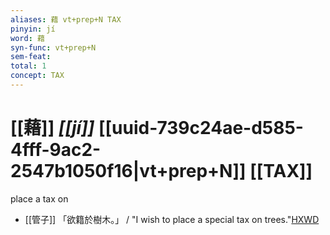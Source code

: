 ```yaml
---
aliases: 藉 vt+prep+N TAX
pinyin: jí
word: 藉
syn-func: vt+prep+N
sem-feat: 
total: 1
concept: TAX 
---
```

# [[藉]] *[[jí]]*  [[uuid-739c24ae-d585-4fff-9ac2-2547b1050f16|vt+prep+N]] [[TAX]]
place a tax on
 - [[管子]] 「欲籍於樹木。」 / "I wish to place a special tax on trees."[HXWD](https://hxwd.org/textview.html?location=KR3c0001_tls_023-166a.2)